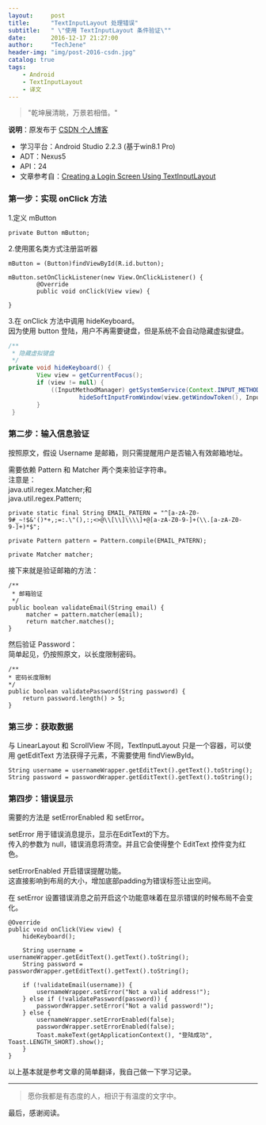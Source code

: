 ```yaml
---
layout:     post
title:      "TextInputLayout 处理错误"
subtitle:   " \"使用 TextInputLayout 条件验证\""
date:       2016-12-17 21:27:00
author:     "TechJene"
header-img: "img/post-2016-csdn.jpg"
catalog: true
tags:
    - Android
    - TextInputLayout
    - 译文
---
```

> "乾坤展清眺，万景若相借。"

**说明**：原发布于 [CSDN 个人博客](http://blog.csdn.net/yaoyuandemeili/article/details/53713826)

- 学习平台：Android Studio 2.2.3 (基于win8.1 Pro)
- ADT：Nexus5
- API：24
- 文章参考自：[Creating a Login Screen Using TextInputLayout](https://code.tutsplus.com/tutorials/creating-a-login-screen-using-textinputlayout--cms-24168)

### 第一步：实现 onClick 方法

1.定义 mButton
```
private Button mButton;
```
2.使用匿名类方式注册监听器
```
mButton = (Button)findViewById(R.id.button);

mButton.setOnClickListener(new View.OnClickListener() {
        @Override
        public void onClick(View view) {

}
```
3.在 onClick 方法中调用 hideKeyboard。  
因为使用 button 登陆，用户不再需要键盘，但是系统不会自动隐藏虚拟键盘。

```java
/**
 * 隐藏虚拟键盘
 */
private void hideKeyboard() {
        View view = getCurrentFocus();
        if (view != null) {
            ((InputMethodManager) getSystemService(Context.INPUT_METHOD_SERVICE)).
                    hideSoftInputFromWindow(view.getWindowToken(), InputMethodManager.HIDE_NOT_ALWAYS);
        }
 }
```

### 第二步：输入信息验证
按照原文，假设 Username 是邮箱，则只需提醒用户是否输入有效邮箱地址。

需要依赖 Pattern 和 Matcher 两个类来验证字符串。  
注意是：  
java.util.regex.Matcher;和  
java.util.regex.Pattern;

```
private static final String EMAIL_PATERN = "^[a-zA-Z0-9#_~!$&'()*+,;=:.\"(),:;<>@\\[\\]\\\\]+@[a-zA-Z0-9-]+(\\.[a-zA-Z0-9-]+)*$";

private Pattern pattern = Pattern.compile(EMAIL_PATERN);

private Matcher matcher;
```
接下来就是验证邮箱的方法：

```
/**
 * 邮箱验证
 */
public boolean validateEmail(String email) {
     matcher = pattern.matcher(email);
     return matcher.matches();
}
```
然后验证 Password：  
简单起见，仍按照原文，以长度限制密码。

```
/**
* 密码长度限制
*/
public boolean validatePassword(String password) {
    return password.length() > 5;
}
```

### 第三步：获取数据
与 LinearLayout 和 ScrollView 不同，TextInputLayout 只是一个容器，可以使用 getEditText 方法获得子元素，不需要使用 findViewById。

```
String username = usernameWrapper.getEditText().getText().toString();
String password = passwordWrapper.getEditText().getText().toString();
```

### 第四步：错误显示
需要的方法是 setErrorEnabled 和 setError。

setError 用于错误消息提示，显示在EditText的下方。  
传入的参数为 null，错误消息将清空。并且它会使得整个 EditText 控件变为红色。

setErrorEnabled 开启错误提醒功能。  
这直接影响到布局的大小，增加底部padding为错误标签让出空间。

在 setError 设置错误消息之前开启这个功能意味着在显示错误的时候布局不会变化。



```
@Override
public void onClick(View view) {
    hideKeyboard();

    String username = usernameWrapper.getEditText().getText().toString();
    String password = passwordWrapper.getEditText().getText().toString();

    if (!validateEmail(username)) {
        usernameWrapper.setError("Not a valid address!");
    } else if (!validatePassword(password)) {
        passwordWrapper.setError("Not a valid password!");
    } else {
        usernameWrapper.setErrorEnabled(false);
        passwordWrapper.setErrorEnabled(false);
        Toast.makeText(getApplicationContext(), "登陆成功", Toast.LENGTH_SHORT).show();
    }
}
```
以上基本就是参考文章的简单翻译，我自己做一下学习记录。


---------
> 愿你我都是有态度的人，相识于有温度的文字中。

最后，感谢阅读。
